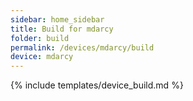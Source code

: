 ```yaml
---
sidebar: home_sidebar
title: Build for mdarcy
folder: build
permalink: /devices/mdarcy/build
device: mdarcy
---
```

{% include templates/device_build.md %}
